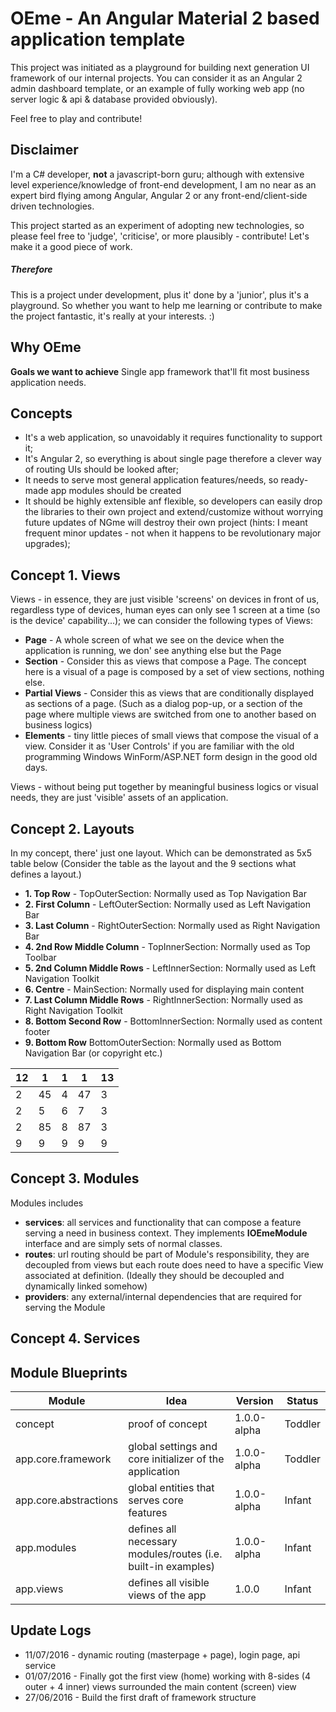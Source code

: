 # OEme - An Angular Material 2 based application template

This project was initiated as a playground for building next generation UI framework of our internal projects. You can consider it as an Angular 2 admin dashboard template, or an example of fully working web app (no server logic & api & database provided obviously).

Feel free to play and contribute!

## Disclaimer

I'm a C# developer, **not** a javascript-born guru; although with extensive level experience/knowledge of front-end development, I am no near as an expert bird flying among Angular, Angular 2 or any front-end/client-side driven technologies. 

This project started as an experiment of adopting new technologies, so please feel free to 'judge', 'criticise', or more plausibly - contribute!  Let's make it a good piece of work.

##### Therefore

This is a project under development, plus it' done by a 'junior', plus it's a playground. So whether you want to help me learning or contribute to make the project fantastic, it's really at your interests. :)


## Why OEme

**Goals we want to achieve**
Single app framework that'll fit most business application needs.


## Concepts

* It's a web application, so unavoidably it requires functionality to support it; 
* It's Angular 2, so everything is about single page therefore a clever way of routing UIs should be looked after;
* It needs to serve most general application features/needs, so ready-made app modules should be created
* It should be highly extensible anf flexible, so developers can easily drop the libraries to their own project and extend/customize without worrying future updates of NGme will destroy their own project (hints: I meant frequent minor updates - not when it happens to be revolutionary major upgrades);

## Concept 1. Views
Views - in essence, they are just visible 'screens' on devices in front of us, regardless type of devices, human eyes can only see 1 screen at a time (so is the device' capability...); we can consider the following types of Views:
* **Page** - A whole screen of what we see on the device when the application is running, we don' see anything else but the Page
* **Section** - Consider this as views that compose a Page. The concept here is a visual of a page is composed by a set of view sections, nothing else.
* **Partial Views** - Consider this as views that are conditionally displayed as sections of a page. (Such as a dialog pop-up, or a section of the page where multiple views are switched from one to another based on business logics)
* **Elements** - tiny little pieces of small views that compose the visual of a view. Consider it as 'User Controls' if you are familiar with the old programming Windows WinForm/ASP.NET form design in the good old days.
 
Views - without being put together by meaningful business logics or visual needs, they are just 'visible' assets of an application.
 
## Concept 2. Layouts
In my concept, there' just one layout. Which can be demonstrated as 5x5 table below (Consider the table as the layout and the 9 sections what defines a layout.)

* **1. Top Row**   - TopOuterSection: Normally used as Top Navigation Bar
* **2. First Column** - LeftOuterSection: Normally used as Left Navigation Bar
* **3. Last Column** - RightOuterSection: Normally used as Right Navigation Bar
* **4. 2nd Row Middle Column** - TopInnerSection: Normally used as Top Toolbar 
* **5. 2nd Column Middle Rows** - LeftInnerSection: Normally used as Left Navigation Toolkit 
* **6. Centre** - MainSection: Normally used for displaying main content
* **7. Last Column Middle Rows** - RightInnerSection: Normally used as Right Navigation Toolkit
* **8. Bottom Second Row** - BottomInnerSection: Normally used as content footer 
* **9. Bottom Row** BottomOuterSection: Normally used as Bottom Navigation Bar (or copyright etc.)

| 12 | 1 | 1 | 1 | 13 |
|---|---|---|---|---|
| 2 | 45 | 4 | 47 | 3 |
| 2 | 5 | 6 | 7 | 3 |
| 2 | 85 | 8 | 87 | 3 |
| 9 | 9 | 9 | 9 | 9 |

## Concept 3. Modules
 Modules includes 
 - **services**: all services and functionality that can compose a feature serving a need in business context. They implements **IOEmeModule** interface and are simply sets of normal classes.
 - **routes**: url routing should be part of Module's responsibility, they are decoupled from views but each route does need to have a specific View associated at definition. (Ideally they should be decoupled and dynamically linked somehow)
 - **providers**: any external/internal dependencies that are required for serving the Module

## Concept 4. Services
 
## Module Blueprints

| Module  | Idea | Version | Status |
|---|---|---|---|
| concept | proof of concept | 1.0.0-alpha | Toddler |
| app.core.framework  | global settings and core initializer of the application | 1.0.0-alpha | Toddler |
| app.core.abstractions | global entities that serves core features | 1.0.0-alpha | Infant |
| app.modules | defines all necessary modules/routes (i.e. built-in examples) | 1.0.0-alpha | Infant |
| app.views | defines all visible views of the app | 1.0.0 | Infant |


## Update Logs
* 11/07/2016 - dynamic routing (masterpage + page), login page, api service 
* 01/07/2016 - Finally got the first view (home) working with 8-sides (4 outer + 4 inner) views surrounded the main content (screen) view
* 27/06/2016 - Build the first draft of framework structure